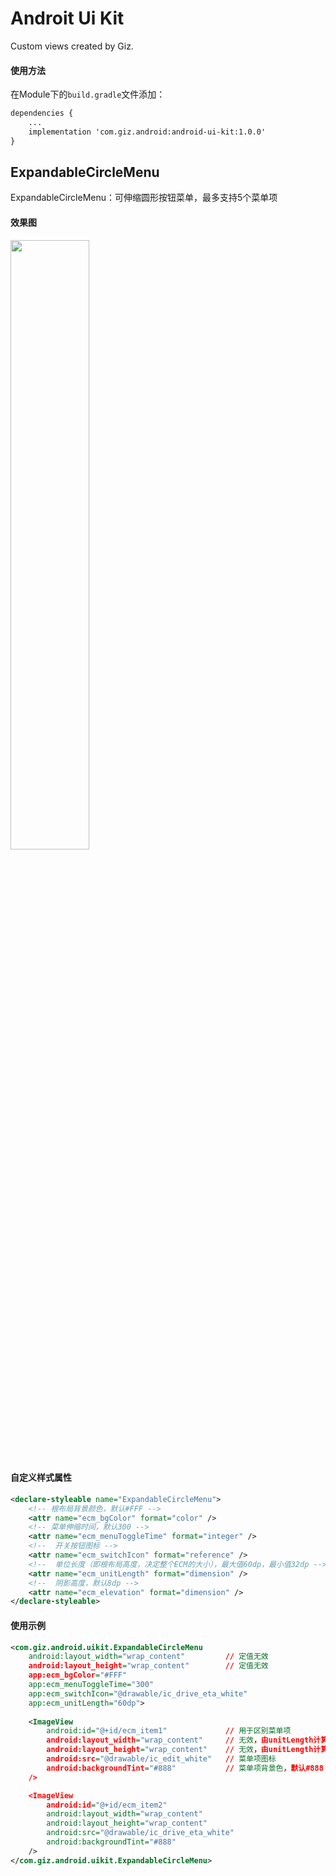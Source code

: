 # Androit Ui Kit

Custom views created by Giz.

#### 使用方法

在Module下的`build.gradle`文件添加：

```xml
dependencies {
	...
	implementation 'com.giz.android:android-ui-kit:1.0.0'
}
```

## ExpandableCircleMenu

ExpandableCircleMenu：可伸缩圆形按钮菜单，最多支持5个菜单项

#### 效果图

<html>

<img src="assets/1576407512.gif" max-width="50%" width="50%" repeat="true"/>

</html>

#### 自定义样式属性

```xml
<declare-styleable name="ExpandableCircleMenu">
	<!-- 根布局背景颜色，默认#FFF -->
	<attr name="ecm_bgColor" format="color" />
	<!-- 菜单伸缩时间，默认300 -->
	<attr name="ecm_menuToggleTime" format="integer" />
	<!--  开关按钮图标 -->
    <attr name="ecm_switchIcon" format="reference" />
    <!--  单位长度（即根布局高度，决定整个ECM的大小），最大值60dp，最小值32dp -->
    <attr name="ecm_unitLength" format="dimension" />
    <!--  阴影高度，默认8dp -->
    <attr name="ecm_elevation" format="dimension" />
</declare-styleable>
```

#### 使用示例

```xml
<com.giz.android.uikit.ExpandableCircleMenu
    android:layout_width="wrap_content"         // 定值无效
    android:layout_height="wrap_content"        // 定值无效
    app:ecm_bgColor="#FFF"
    app:ecm_menuToggleTime="300"
    app:ecm_switchIcon="@drawable/ic_drive_eta_white"
    app:ecm_unitLength="60dp">
    
    <ImageView
        android:id="@+id/ecm_item1"             // 用于区别菜单项
        android:layout_width="wrap_content"     // 无效，由unitLength计算得出
        android:layout_height="wrap_content"    // 无效，由unitLength计算得出
        android:src="@drawable/ic_edit_white"   // 菜单项图标
        android:backgroundTint="#888"           // 菜单项背景色，默认#888
    />

    <ImageView
        android:id="@+id/ecm_item2"
        android:layout_width="wrap_content"
        android:layout_height="wrap_content"
        android:src="@drawable/ic_drive_eta_white"
        android:backgroundTint="#888"
    />
</com.giz.android.uikit.ExpandableCircleMenu>
```